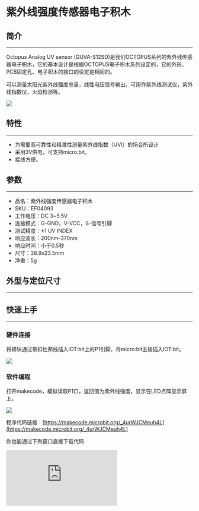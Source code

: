 # 紫外线强度传感器电子积木

## 简介
---

Octopus Analog UV sensor (GUVA-S12SD)是我们OCTOPUS系列的紫外线传感器电子积木，它的基本设计是根据OCTOPUS电子积木系列设定的，它的外形、PCB固定孔、电子积木的接口的设定是相同的。

可以测量太阳光紫外线强度总量，线性电压信号输出，可用作紫外线测试仪，紫外线指数仪，火焰检测等。



![](https://wiki-media-ef.oss-cn-hongkong.aliyuncs.com/docs/microbit/sensor/octopus-sensors/sensor/images/04093_01.png)



## 特性
---
- 为需要高可靠性和精准性测量紫外线指数（UVI）的场合所设计
- 采用3V供电，可支持micro:bit。
- 接线方便。

## 参数
---
- 品名：紫外线强度传感器电子积木
- SKU：EF04093
- 工作电压：DC 3~5.5V
- 连接模式：G-GND，V-VCC，S-信号引脚
- 测试精度：±1 UV INDEX
- 响应波长：200nm-370nm
- 响应时间：小于0.5秒
- 尺寸：38.9x23.5mm
- 净重：5g

## 外型与定位尺寸
---


## 快速上手
---
### 硬件连接

将模块通过带扣杜邦线插入IOT:bit上的P1引脚，将micro:bit主板插入IOT:bit。

![](https://wiki-media-ef.oss-cn-hongkong.aliyuncs.com/i18n/en/docusaurus-plugin-content-docs/current/microbit/interesting-case/microbit-smart-climate-kit/cases-libraries/images/microbit-smart-climate-kit-case-01-06.png)

### 软件编程

打开makecode，模拟读取P1口，返回值为紫外线强度，显示在LED点阵显示屏上。

![](https://wiki-media-ef.oss-cn-hongkong.aliyuncs.com/docs/microbit/sensor/octopus-sensors/sensor/images/04093_03.png)

程序代码链接：[https://makecode.microbit.org/_4urWJCMeuh4L](https://makecode.microbit.org/_4urWJCMeuh4L)

你也能通过下列窗口直接下载代码
<div
    style={{
        position: 'relative',
        paddingBottom: '60%',
        overflow: 'hidden',
    }}
>
    <iframe
        src="https://makecode.microbit.org/_4urWJCMeuh4L"
        frameborder="0"
        sandbox="allow-popups allow-forms allow-scripts allow-same-origin"
        style={{
            position: 'absolute',
            width: '100%',
            height: '100%',
        }}
    />
</div>

### 结果

点阵显示屏显示当前紫外线值。


## Python 编程

### 步骤 1
下载压缩包并解压[Octopus_MicroPython-master](https://github.com/lionyhw/Octopus_MicroPython/archive/master.zip)
打开[Python editor](https://python.microbit.org/v/2.0)

![](https://wiki-media-ef.oss-cn-hongkong.aliyuncs.com/docs/microbit/sensor/octopus-sensors/sensor/images/05001_07.png)

为了给紫外线传感器编程，我们需要添加uvlevel.py。点击Load/Save，然后点击Show Files（1）下拉菜单，再点击Add file在本地找到下载并解压完成的Octopus_MicroPython-master文件夹，从中选择uvlevel.py添加进来。

![](https://wiki-media-ef.oss-cn-hongkong.aliyuncs.com/docs/microbit/sensor/octopus-sensors/sensor/images/05001_08.png)
![](https://wiki-media-ef.oss-cn-hongkong.aliyuncs.com/docs/microbit/sensor/octopus-sensors/sensor/images/05001_09.png)
![](https://wiki-media-ef.oss-cn-hongkong.aliyuncs.com/docs/microbit/sensor/octopus-sensors/sensor/images/04093_10.png)

### 步骤 2
### 参考程序
```
from microbit import *
from uvlevel import *

s = UVLEVEL(pin1)
while True:
    display.scroll(s.get_uvlevel())
```


### 结果
- 通过LED矩阵显示紫外线传感器的返回值。


## 常见问题

